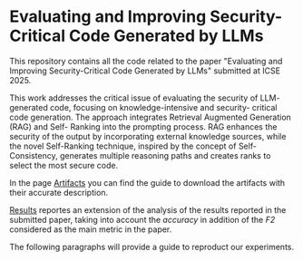 # Evaluating and Improving Security-Critical Code Generated by LLMs

This repository contains all the code related to the paper "Evaluating and Improving Security-Critical Code Generated by LLMs" submitted at ICSE 2025.

This work addresses the critical issue of evaluating the security of LLM- generated code, focusing on knowledge-intensive and security- critical code generation. The approach integrates Retrieval Augmented Generation (RAG) and Self- Ranking into the prompting process. RAG enhances the security of the output by incorporating external knowledge sources, while the novel Self-Ranking technique, inspired by the concept of Self-Consistency, generates multiple reasoning paths and creates ranks to select the most secure code.

In the page [Artifacts](docs/artifacts.md) you can find the guide to download the artifacts with their accurate description.

[Results](docs/results.md) reportes an extension of the analysis of the results reported in the submitted paper, taking into account the *accuracy* in addition of the *F2* considered as the main metric in the paper.

The following paragraphs will provide a guide to reproduct our experiments.